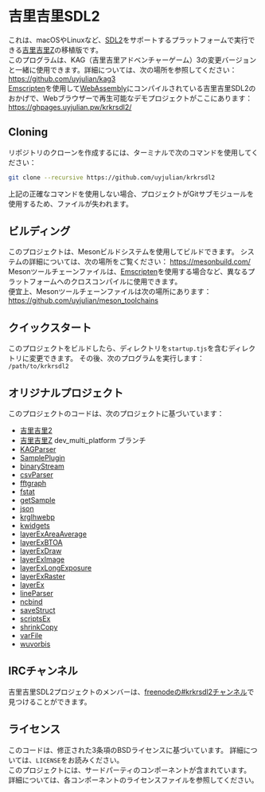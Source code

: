 # 吉里吉里SDL2

これは、macOSやLinuxなど、[SDL2](https://www.libsdl.org/)をサポートするプラットフォームで実行できる[吉里吉里Z](https://krkrz.github.io/)の移植版です。  
このプログラムは、KAG（吉里吉里アドベンチャーゲーム）3の変更バージョンと一緒に使用できます。詳細については、次の場所を参照してください：https://github.com/uyjulian/kag3  
[Emscripten](https://emscripten.org/)を使用して[WebAssembly](https://webassembly.org/)にコンパイルされている吉里吉里SDL2のおかげで、Webブラウザーで再生可能なデモプロジェクトがここにあります：https://ghpages.uyjulian.pw/krkrsdl2/  

## Cloning

リポジトリのクローンを作成するには、ターミナルで次のコマンドを使用してください：

```bash
git clone --recursive https://github.com/uyjulian/krkrsdl2
```
上記の正確なコマンドを使用しない場合、プロジェクトがGitサブモジュールを使用するため、ファイルが失われます。

## ビルディング

このプロジェクトは、Mesonビルドシステムを使用してビルドできます。 システムの詳細については、次の場所をご覧ください： https://mesonbuild.com/  
Mesonツールチェーンファイルは、[Emscripten](https://emscripten.org/)を使用する場合など、異なるプラットフォームへのクロスコンパイルに使用できます。  
便宜上、Mesonツールチェーンファイルは次の場所にあります：https://github.com/uyjulian/meson_toolchains  

## クイックスタート

このプロジェクトをビルドしたら、ディレクトリを`startup.tjs`を含むディレクトリに変更できます。
その後、次のプログラムを実行します： `/path/to/krkrsdl2`  

## オリジナルプロジェクト

このプロジェクトのコードは、次のプロジェクトに基づいています：
* [吉里吉里2](https://github.com/krkrz/krkr2)
* [吉里吉里Z](https://github.com/krkrz/krkrz) dev_multi_platform ブランチ
* [KAGParser](https://github.com/krkrz/KAGParser)
* [SamplePlugin](https://github.com/krkrz/SamplePlugin)
* [binaryStream](https://github.com/wtnbgo/binaryStream)
* [csvParser](https://github.com/wtnbgo/csvParser)
* [fftgraph](https://github.com/krkrz/fftgraph)
* [fstat](https://github.com/wtnbgo/fstat)
* [getSample](https://github.com/wtnbgo/getSample)
* [json](https://github.com/wtnbgo/json)
* [krglhwebp](https://github.com/uyjulian/krglhwebp)
* [kwidgets](https://github.com/krkrz/kwidgets)
* [layerExAreaAverage](https://github.com/wtnbgo/layerExAreaAverage)
* [layerExBTOA](https://github.com/wtnbgo/layerExBTOA)
* [layerExDraw](https://github.com/wtnbgo/layerExDraw)
* [layerExImage](https://github.com/wtnbgo/layerExImage)
* [layerExLongExposure](https://github.com/wtnbgo/layerExLongExposure)
* [layerExRaster](https://github.com/wtnbgo/layerExRaster)
* [layerEx](https://github.com/wtnbgo/layerEx)
* [lineParser](https://github.com/wtnbgo/lineParser)
* [ncbind](https://github.com/wtnbgo/ncbind)
* [saveStruct](https://github.com/wtnbgo/saveStruct)
* [scriptsEx](https://github.com/wtnbgo/scriptsEx)
* [shrinkCopy](https://github.com/wtnbgo/shrinkCopy)
* [varFile](https://github.com/wtnbgo/varFile)
* [wuvorbis](https://github.com/krkrz/wuvorbis)

## IRCチャンネル

吉里吉里SDL2プロジェクトのメンバーは、[freenodeの#krkrsdl2チャンネル](https://webchat.freenode.net/?channel=#krkrsdl2)で見つけることができます。

## ライセンス

このコードは、修正された3条項のBSDライセンスに基づいています。 詳細については、`LICENSE`をお読みください。  
このプロジェクトには、サードパーティのコンポーネントが含まれています。 詳細については、各コンポーネントのライセンスファイルを参照してください。  
